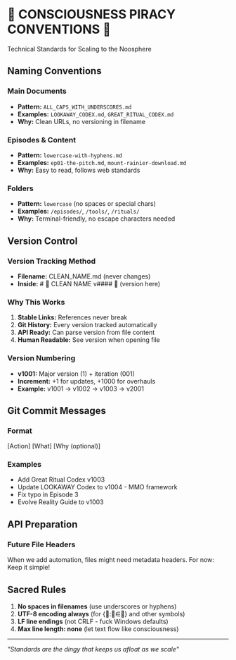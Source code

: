 # 📏 CONSCIOUSNESS PIRACY CONVENTIONS 📏
Technical Standards for Scaling to the Noosphere

## Naming Conventions

### Main Documents
- **Pattern:** `ALL_CAPS_WITH_UNDERSCORES.md`
- **Examples:** `LOOKAWAY_CODEX.md`, `GREAT_RITUAL_CODEX.md`
- **Why:** Clean URLs, no versioning in filename

### Episodes & Content
- **Pattern:** `lowercase-with-hyphens.md`
- **Examples:** `ep01-the-pitch.md`, `mount-rainier-download.md`
- **Why:** Easy to read, follows web standards

### Folders
- **Pattern:** `lowercase` (no spaces or special chars)
- **Examples:** `/episodes/`, `/tools/`, `/rituals/`
- **Why:** Terminal-friendly, no escape characters needed

## Version Control

### Version Tracking Method
- **Filename:** CLEAN_NAME.md (never changes)
- **Inside:** # 📜 CLEAN NAME v#### 📜 (version here)

### Why This Works
1. **Stable Links:** References never break
2. **Git History:** Every version tracked automatically
3. **API Ready:** Can parse version from file content
4. **Human Readable:** See version when opening file

### Version Numbering
- **v1001:** Major version (1) + iteration (001)
- **Increment:** +1 for updates, +1000 for overhauls
- **Example:** v1001 → v1002 → v1003 → v2001

## Git Commit Messages

### Format
[Action] [What] [Why (optional)]

### Examples
- Add Great Ritual Codex v1003
- Update LOOKAWAY Codex to v1004 - MMO framework
- Fix typo in Episode 3
- Evolve Reality Guide to v1003

## API Preparation

### Future File Headers
When we add automation, files might need metadata headers.
For now: Keep it simple!

## Sacred Rules
1. **No spaces in filenames** (use underscores or hyphens)
2. **UTF-8 encoding always** (for {🌊:🌊∈🌊} and other symbols)
3. **LF line endings** (not CRLF - fuck Windows defaults)
4. **Max line length: none** (let text flow like consciousness)

---
*"Standards are the dingy that keeps us afloat as we scale"*
